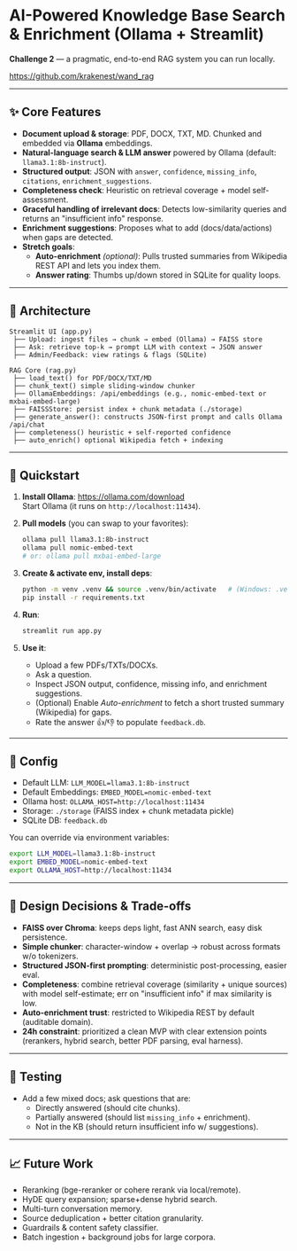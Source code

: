 # AI-Powered Knowledge Base Search & Enrichment (Ollama + Streamlit)

**Challenge 2** — a pragmatic, end-to-end RAG system you can run locally.

https://github.com/krakenest/wand_rag

---

## ✨ Core Features

- **Document upload & storage**: PDF, DOCX, TXT, MD. Chunked and embedded via **Ollama** embeddings.
- **Natural-language search & LLM answer** powered by Ollama (default: `llama3.1:8b-instruct`).
- **Structured output**: JSON with `answer`, `confidence`, `missing_info`, `citations`, `enrichment_suggestions`.
- **Completeness check**: Heuristic on retrieval coverage + model self-assessment.
- **Graceful handling of irrelevant docs**: Detects low-similarity queries and returns an "insufficient info" response.
- **Enrichment suggestions**: Proposes what to add (docs/data/actions) when gaps are detected.
- **Stretch goals**:
  - **Auto-enrichment** *(optional)*: Pulls trusted summaries from Wikipedia REST API and lets you index them.
  - **Answer rating**: Thumbs up/down stored in SQLite for quality loops.

---

## 🧱 Architecture

```
Streamlit UI (app.py)
 ├── Upload: ingest files → chunk → embed (Ollama) → FAISS store
 ├── Ask: retrieve top-k → prompt LLM with context → JSON answer
 ├── Admin/Feedback: view ratings & flags (SQLite)
 
RAG Core (rag.py)
 ├── load_text() for PDF/DOCX/TXT/MD
 ├── chunk_text() simple sliding-window chunker
 ├── OllamaEmbeddings: /api/embeddings (e.g., nomic-embed-text or mxbai-embed-large)
 ├── FAISSStore: persist index + chunk metadata (./storage)
 ├── generate_answer(): constructs JSON-first prompt and calls Ollama /api/chat
 ├── completeness() heuristic + self-reported confidence
 ├── auto_enrich() optional Wikipedia fetch + indexing
```

---

## 🚀 Quickstart

1. **Install Ollama**: https://ollama.com/download  
   Start Ollama (it runs on `http://localhost:11434`).

2. **Pull models** (you can swap to your favorites):
   ```bash
   ollama pull llama3.1:8b-instruct
   ollama pull nomic-embed-text
   # or: ollama pull mxbai-embed-large
   ```

3. **Create & activate env, install deps**:
   ```bash
   python -m venv .venv && source .venv/bin/activate   # (Windows: .venv\Scripts\activate)
   pip install -r requirements.txt
   ```

4. **Run**:
   ```bash
   streamlit run app.py
   ```

5. **Use it**:
   - Upload a few PDFs/TXTs/DOCXs.
   - Ask a question.
   - Inspect JSON output, confidence, missing info, and enrichment suggestions.
   - (Optional) Enable *Auto-enrichment* to fetch a short trusted summary (Wikipedia) for gaps.
   - Rate the answer 👍/👎 to populate `feedback.db`.

---

## 🔧 Config

- Default LLM: `LLM_MODEL=llama3.1:8b-instruct`
- Default Embeddings: `EMBED_MODEL=nomic-embed-text`
- Ollama host: `OLLAMA_HOST=http://localhost:11434`
- Storage: `./storage` (FAISS index + chunk metadata pickle)
- SQLite DB: `feedback.db`

You can override via environment variables:
```bash
export LLM_MODEL=llama3.1:8b-instruct
export EMBED_MODEL=nomic-embed-text
export OLLAMA_HOST=http://localhost:11434
```

---

## 🧠 Design Decisions & Trade-offs

- **FAISS over Chroma**: keeps deps light, fast ANN search, easy disk persistence.
- **Simple chunker**: character-window + overlap → robust across formats w/o tokenizers.
- **Structured JSON-first prompting**: deterministic post-processing, easier eval.
- **Completeness**: combine retrieval coverage (similarity + unique sources) with model
  self-estimate; err on "insufficient info" if max similarity is low.
- **Auto-enrichment trust**: restricted to Wikipedia REST by default (auditable domain).
- **24h constraint**: prioritized a clean MVP with clear extension points (rerankers,
  hybrid search, better PDF parsing, eval harness).

---

## 🧪 Testing

- Add a few mixed docs; ask questions that are:
  - Directly answered (should cite chunks).
  - Partially answered (should list `missing_info` + enrichment).
  - Not in the KB (should return insufficient info w/ suggestions).

---

## 📈 Future Work

- Reranking (bge-reranker or cohere rerank via local/remote).
- HyDE query expansion; sparse+dense hybrid search.
- Multi-turn conversation memory.
- Source deduplication + better citation granularity.
- Guardrails & content safety classifier.
- Batch ingestion + background jobs for large corpora.

